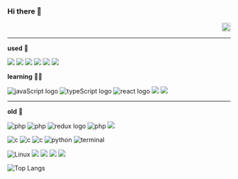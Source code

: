 ### Hi there 👋
<div align="right">
<a href="https://hits.seeyoufarm.com">
  <img src="https://hits.seeyoufarm.com/api/count/incr/badge.svg?url=https%3A%2F%2Fgithub.com%2FRalto13%2Fhit-counter&title=🥸&count_bg=%23FFFFFF&title_bg=%23000000" width="20"/>
</a>
</div>

***
**used** 🔎
<p>
<img src="https://img.shields.io/badge/tailwind-black?logo=tailwindcss&logoColor=06B6D4&logoOnly=true" />
<img src="https://img.shields.io/badge/figma-black?logo=figma&logoColor=F24E1E&logoOnly=true" />
  <img src="https://img.shields.io/badge/-redux-black?logo=redux&logoColor=764ABC&logoOnly=true"/>
  <img src="https://img.shields.io/badge/docker-black?logo=docker&logoColor=#2496ED&logoOnly=true" />
  <img src="https://img.shields.io/badge/postman-black?logo=postman&logoColor=FF6C37&logoOnly=true" />
  <img src="https://img.shields.io/badge/nodejs-black?logo=node.js&logoColor=#5FA04E&logoOnly=true" />
</p>

**learning** 🏃‍➡️
<p>
<img src="https://img.shields.io/badge/javascript-black?logo=javascript&logoColor=F7DF1E&logoOnly=true" alt="javaScript logo" />
  <img src="https://img.shields.io/badge/typescript-black?logo=typescript&logoColor=3178C6&logoOnly=true" alt="typeScript logo" />
  <img src="https://img.shields.io/badge/react-black?logo=react&logoColor=61DAFB&logoOnly=true" alt="react logo" />
  <img src="https://img.shields.io/badge/react query-black?logo=reactquery&logoColor=#FF4154&logoOnly=true"/>
  <img src="https://img.shields.io/badge/nextjs-black?logo=next.js&logoColor=FFFFFF&logoOnly=true"/>
<!--   <img src="https://img.shields.io/badge/storybook-black?logo=storybook&logoColor=#FF4785&logoOnly=true"/> -->
</p>

***

**old** 👻
<p>
<img src="https://img.shields.io/badge/-black?logo=php&logoColor=777BB4&logoOnly=true" alt="php" />
<img src="https://img.shields.io/badge/-black?logo=laravel&logoColor=FF2D20&logoOnly=true" alt="php" />
<img src="https://img.shields.io/badge/-black?logo=mysql&logoColor=#4479A1&logoOnly=true" alt="redux logo" />
<img src="https://img.shields.io/badge/-black?logo=apachetomcat&logoColor=F8DC75&logoOnly=true" alt="php" />
  <img src="https://img.shields.io/badge/-black?logo=apache&logoColor=D22128&logoOnly=true" /> 
</p>
<p>
<img src="https://img.shields.io/badge/-black?logo=owasp&logoColor=FFFFFF" alt="c" />    
<!-- <img src="https://img.shields.io/badge/-black?logo=privateinternetaccess&logoColor=1E811F" alt="c" />   -->
<img src="https://img.shields.io/badge/-black?logo=burpsuite&logoColor=FF6633&logoOnly=true" alt="c" />
<img src="https://img.shields.io/badge/-black?logo=c&logoColor=A8B9CC&logoOnly=true" alt="c" />
<img src="https://img.shields.io/badge/-black?logo=python&logoColor=3776AB&logoOnly=true" alt="python" />
  <img src="https://img.shields.io/badge/-black?logo=educative&logoColor=ffffff&logoOnly=true" alt="terminal" />
</p>
<p>
  <img src="https://img.shields.io/badge/-black?logo=linux&logoColor=FCC624&logoOnly=true" alt="Linux" />
<img src="https://img.shields.io/badge/-black?logo=ubuntu&logoColor=#E95420&logoOnly=true" /> 
  <img src="https://img.shields.io/badge/-black?logo=centos&logoColor=262577&logoOnly=true" /> 
  <img src="https://img.shields.io/badge/-black?logo=raspberrypi&logoColor=A22846&logoOnly=true" />
  <img src="https://img.shields.io/badge/-black?logo=snort&logoColor=#F6A7AA&logoOnly=true" />
</p>




![Top Langs](https://github-readme-stats.vercel.app/api/top-langs/?username=ralto13&hide_progress=true&theme=dark)

<!--
**Ralto13/Ralto13** is a ✨ _special_ ✨ repository because its `README.md` (this file) appears on your GitHub profile.

Here are some ideas to get you started:

- 🔭 I’m currently working on ...
- 🌱 I’m currently learning ...
- 👯 I’m looking to collaborate on ...
- 🤔 I’m looking for help with ...
- 💬 Ask me about ...
- 📫 How to reach me: ...
- 😄 Pronouns: ...
- ⚡ Fun fact: ...
-->
